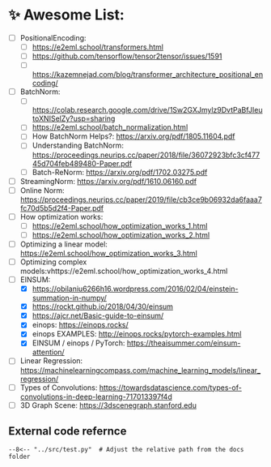 # ✨ Awesome List:

- [ ] PositionalEncoding:
    * [ ] https://e2eml.school/transformers.html
    * [ ] https://github.com/tensorflow/tensor2tensor/issues/1591
    * [ ] https://kazemnejad.com/blog/transformer_architecture_positional_encoding/
- [ ] BatchNorm:
    * [ ] https://colab.research.google.com/drive/1Sw2GXJmylz9DvtPaBfJIeutoXNISelZy?usp=sharing
    * [ ] https://e2eml.school/batch_normalization.html
    * [ ] How BatchNorm Helps?: https://arxiv.org/pdf/1805.11604.pdf
    * [ ] Understanding BatchNorm: https://proceedings.neurips.cc/paper/2018/file/36072923bfc3cf47745d704feb489480-Paper.pdf
    * [ ] Batch-ReNorm: https://arxiv.org/pdf/1702.03275.pdf
- [ ] StreamingNorm: https://arxiv.org/pdf/1610.06160.pdf
- [ ] Online Norm: https://proceedings.neurips.cc/paper/2019/file/cb3ce9b06932da6faaa7fc70d5b5d2f4-Paper.pdf
- [ ] How optimization works:
    * [ ] https://e2eml.school/how_optimization_works_1.html
    * [ ] https://e2eml.school/how_optimization_works_2.html
- [ ] Optimizing a linear model: https://e2eml.school/how_optimization_works_3.html
- [ ] Optimizing complex models:vhttps://e2eml.school/how_optimization_works_4.html
- [ ] EINSUM:
    * [x] https://obilaniu6266h16.wordpress.com/2016/02/04/einstein-summation-in-numpy/
    * [x] https://rockt.github.io/2018/04/30/einsum
    * [x] https://ajcr.net/Basic-guide-to-einsum/
    * [x] einops: https://einops.rocks/
    * [x] einops EXAMPLES: http://einops.rocks/pytorch-examples.html
    * [x] EINSUM / einops / PyTorch: https://theaisummer.com/einsum-attention/
- [ ] Linear Regression: https://machinelearningcompass.com/machine_learning_models/linear_regression/
- [ ] Types of Convolutions: https://towardsdatascience.com/types-of-convolutions-in-deep-learning-717013397f4d
- [ ] 3D Graph Scene: https://3dscenegraph.stanford.edu

<!-- <iframe frameborder="0" style="width:200%;height:2765px;" src="https://viewer.diagrams.net/?tags=%7B%7D&highlight=0000ff&edit=_blank&layers=1&nav=1&title=tagging_v2.drawio#R7V1rc9s4lv01rurZKqsAkODjY%2BIkvb2bme5Jempm9htt0ba6bcmR5Dzm1y8pERR5AYoECYAgBU%2FVdETLEEUc3Ne5jyvv5vn7z9vk5fGvm2X6dEXQ8vuV9%2B6KEIpQlP0nv%2FLjeIWEQXHlYbtaHq%2Bh04XPq%2F%2Bkx4uYXX1dLdNdce14ab%2FZPO1XL%2FWLd5v1Or3b164l2%2B3mW%2F1t95unZe3CS%2FKQ1m4jv%2FD5LnlKubf9c7XcPx6vRrTy7v9OVw%2BP7JMxKn7znLA3Fxd2j8ly861yyXt%2F5d1sN5v98V%2FP32%2FSp%2Fzp1Z%2FLh4bflje2Tdf7Ln%2Bw3H7c%2F%2Fzzf37ePn0j%2F%2Ft4%2FRB8%2FPWP68A7LvM1eXotvnFxt%2Fsf7BGk6%2BWb%2FElmrzbZ%2B668t4%2F75%2Bw%2F73D2z%2B3mdb1M849A2av7zXpf7CHOvuDb3T7ZsgtR9jpbqvLq7nX79fCnmL0VfM7h2ofVE%2Fuw7M8rr3b77ebPclfyj%2BMfSfGU0uVDdT%2BLB%2FRzunlO99sf2Ru%2BnfaWbe1jZVvZtW36lOxXX%2BvYSAqIPZTLlZ%2Fw22aV3QlBxXm4xhQVD5ydBw8sstu8bu%2FS4u%2Bqu8kt5fNLLQIcn37qC2eP8iHdcwtn%2F6g8iNOlA3gkgERDBySTQAq43UcLL0LlT29YtSJUN5AiKSDdPSW73eru98fVWg2eiCIIHa%2FcbJ4228NNewh9yH4mAS7q1TGAw2gReCfJEoWTRdeY%2Bu7SYRVgysGK0orGor1hJQAsCSsrh2ZRhqxUhuvNOgWQQ30g9%2BGD500FcrFfA0ZMFx5SgrjIAwsbRZhPZ42wwoCdAsJCHNWAEKC%2BkArC%2BOxKuiEVjG94KTfkpy27zouY6SALz1pYTQhSoUdUQaoFnLohRcYXVhdvzjOrumJ0%2B%2FFEAeXJAWpqMmpSBlXdZMe%2BvyBBf9VHW1fTDC0iB61iy8eHFppoaDQM6kouE6p90RMSLspqFDp2Gk6zDaq3breE3PHpqMixk9eTUGc1m%2BjmBk1VGkWk7nuRsLcuC6OWpTRjSi5AYKE0mgumWoEggSl%2FXEzhyYNqWtBp1UsSKo6noM1Ch2eKl%2BlXDj379Pu%2BDhmBMMh%2Fcvhkm1u5fk%2Fz%2F2XXk6fVwzq7dpfta5r98u3XdLtf3SVPb4pfPK%2BWy%2FwD3357XO3Tzy%2FJXf7p37bJSw2iuA7RqHhZ%2Bcjjzzko5R%2Bdfj8LptPpBvQHYaerAjfi83DDXjOyatsovWcxt2f3abLH%2FXatEOFz27WI1gMrJETj7hpLYbNMSKsKjkwo5hZ6QQ0amEX2%2BwTcYPjObMYYQ3AFVF%2BSfnKg2L65yYEwAJGwcGTpTcZknV24nTuvZ3NcJCQBl5djWBLMygeYcuxdEC3vDSqoqeBSukEll5CsnCHERrA1bfnVG1ttMNWNLbm4%2FGSxVXjF9mNLZeB%2BZLN4LmJrNrHWtgDpdNhEwgfMviTX96vvHMI6eF03hx%2B7vK6H%2FDQUkC%2FL7c5KMCl3DCABe8VZHc0dE5F8wdO%2BeEK1LQ2%2BvG7YL653h0f5JntD8PL98HjYr7N%2FPeT%2F%2FYoWaIEXyQKxFbM7PC56fEMfyCyD24AGAsjc35O7O4WQQTxktCCAsMzGCgJYQUsVAbEmAHgiO0QpAG4dAGoAAMneOIrGBYCdZQDOTMjNhAFZayFqX013AsnkgzKzgVYHMEj4N8H40HI%2Bjl0I64KJCaW%2BjVxB7iJ%2FsvyCTM4JGRdbcnmVE8XWlBgLnmYYIrpGZsI8nhNX7tBh59BV4QMcOlps%2BFgOHZ8fpRQAxIV0AAACEJMdOaTji1KtFAPASYAqAFhyGwMAGlcC%2BLyF8Zrs%2B2xNWZd8ORH6oL6Xguic0QC9r12dp06cgwBt3T%2FAiOdoWPjByGnmQx3ZaXacW%2Bf9pHXznvXvqm6nv6Amz7RcdGFqudBTcv3CeqZGgOq9nfz%2BzS082NPn%2FMq6m12InAIHuVGqpwgARm%2BIgeIpwy156MgZbMQh6zweaNwXWSN3pqNEgCzVNq%2FzYGtBS1zb8NDnbSSDJi8VOT2zEy3tTb%2BOJ%2Fbcg6KWySAa1euN4syyjipmD%2Bktkvj2rGZlkihNRnFYnTiRVNlwpr7KsHrAyySDQTUql8yirgWTLcLoeMCcMLJBGBmgeJwwqm44qXvzY0f4AxHFMx93fkLtUGlUd%2BdzGVON8%2FT2wfwQw4UJqvyYdckC7WniqRM5NZHjx3VgjeySBc4l6%2BaSBbZZQX7ISyh8kiNsH1VMjwJL6ZZJziJvscgdFo1hUXN4ILfIPbbi7fakGZ3CLCEwno3%2B%2Fhf8%2BOPl13%2F936dV8OM%2F%2B5v1Pz78XbLx7nKVPG%2FWS4ut9MZNskW6xKClJc7s8EUESPzOIiWKwWrlWE71IkWIH2La4PL0YGguFS4UhS2A6K6uvKieZYYJ7VY%2FlT3%2F5EflbS%2F5G3ZnVW4MP8qrDXnN%2FnFcVCl4m8vKdy%2FJWqgObzfbZbq9vjvC5c3hr7c%2FXV9Xr%2F9FqCFLvcgu3G6T9V12Eh6uN%2Ff3FR15y%2F1FqUn%2F9uvBoHq4fl49bDOgbPKbXGVPFq3Tu3S3S3JwwD%2B6z%2B40Q9tmf7%2F6fn380HR3Vksfv32Dls6h%2FjG5TUGsprvi3aaZOZHcHtbLj1mBjmxx%2BvaKvhMes3Oyp5iIXKx4Vc4hllDLmfEC2WTWBHrgiQQFZ9dggWznd6kWwWzcE3aCuaV%2BBwhmGveu3qEYSMuQJSMoF8wwaxyHRdGRVsHc7Kc4wTwBwew7wdz8cHpNH7TY4xKEhIp2ajkgPxffarPdP24eNuvk6f3p6gTENkF1giMzp3t3isRQBaAIrKXZWevVjsBBbyzoAS1Pw96eHPZBBrmvy5GDn8RuWqu5YGelwun8SLbYyH8OMfUp2rlhBCrLcf8WlVx0q7xN5bgNY3DbzFrRCly5egeDAllVg4USynMQyD4ooQ6j%2FqE1MAQ0gEspAzb8JHbTWnHNNNdYPPx5cJ9YDEnBXJoXUxTMFLT8CBjL2Sfrpy6XOctEGXopCD%2BwoIle9DanEQ2JETylyTKPCOw3VwRxC7ILr%2FDCil0A4YXyI1eCQAG3Sv3WEH9331YZCrOteXnZbl62q2Sf5sf19V5UwWtPpIEJGiWhhszirqfisjhU37OnP5jAqsBnJminbQEDUzLoXzwZenVBy1kcygRthOo3HZrw2zBPwB0Cqes0w1MhKI8SLxdGmfzLo6PJc56psb7dvQil7DGoms9ae91mf%2FXhGF7NLp0CrPZKM6JQmqEI5OZG1gszOc7KYDKKnCCblriKQHw9CJTN7eWW0hzfxHJdoh2AlAAopkgVgKKwZSndAAqE2uF84KKOmNN7Pm42L8W2%2FpHu9z8KoCSvmV6rQY5P%2Fz2BQuxtLpPdYwm0RoRUs8DFXzfsCKXhGPFHlgwi6qPBA2ummJO7Px8Ou12lmbcPtz%2BRvKowuzNU%2FUcD2%2FwBXcUfrmL%2FKkaNzG7dyHlOVuuDz%2FYh%2B%2F%2FD5F%2BxEVT18Y7WDofmIsW2bnAv0%2Fvk9ZgFXM%2BqLdswdbeFsu9xl3nFH9P7HIv%2B6cqnQvLklzbZn98%2FHQD%2FmP1huuaMprfZt71BC5qbT9nzpG%2Fx6fXBonrJztnNZp19kWR1gH2a7Pbf0t3%2BcCD3yb5ij4kyfSvHryrjA%2B644eKxMBlQHN%2FGQydho2VvAKeCpXFURDeOBbKbRAvafAiHJQTLkSlOh6oxwkC75wE6NBhb1MqRGg5ASgAUBMoARNG4ABIO4W5RzYcqlW%2FFg8218nqzfT5QWLwGRosGvYuVfswCXdd7Vp5N3hIq5sIavHitTLhD2aCVD39UXGKLaJtaDSs5AkZ0V84841hqyhs1H%2B9Bqps08xZ6D47aj3EHZ%2B4HByoYFoFqOTg41HVwyEgHx3MHxx2c7gcnIrZpHLkpMc7WV2LrU%2FaUh9v6XhScX0q3rS9H%2BVg4fK9b%2Bpv9oGqlmvu3%2FO3KWisD1eSHhc4FVBRQ0ANA5YMAh3FQTX5MaLfKCftB1Zp9KKH%2BvJaldINKriLHgUobqFqR0B1UBI0MKhGDA7nO8O3rLvPgyIcyU8q7CrO3Fiwjy5rqSjQK0qqE%2FmVVfQmczMP1i3EyjZKNOMT1yqwI8c4jCSL%2BjGkkG4mIKwJQfdluliUuvyTlPw%2FDwhAPUcElBagtRRlA7YcPlxYaMYtaH6CWsuZYVdQSgWbQiFoWdTEeLvRduNDOM2FnuDCABFWE2Jloi7TH%2Bg7PWCQVte3wNKZd5fPOL%2F38EAvOD4VV81acn7G4Kna56BR6Vz710wqHp38ohwOLBpU16y1A7TqSZ9wTdyjtOJQ%2B5MAI78YY5cA8OQ7MxXD0BQZRvbfukBgOaAFtOobjOV7MElAFtG4EDKAwKGlhQ3SDqgMvtn3cPN%2B%2B7to1xVNeMfm2rIgQeIRASzQZvwK%2FqYJWGHIp1u9WACOlV0ABrCgXn3FA9TiDLr0iRzi53Ao1PABoORQEdBGCdSTUSABrK%2FnVdB96OYrJIIxcj6E%2BNLdMjyECwKevx5D4pvU27%2B5Ac%2F326fo5zb7kFan6heWv77eb5%2FyLVn792uyGFpdzL3S1z7zAO6EXynceEDZlqTEUrFgP9jJ4%2B5q9i6D9Y1q%2Fw%2BNv%2F%2FrL3379JF4e7dLnrzm9Bw%2B6Na0OmFga3uoALYgPDKt42GHU3%2BnAE%2FFeVgjlOet2EsLGLHTRvwk39nhLAa6mWbf7YxFRoW2BO0dE2UxEEWhUdyz40Baz88cioTQcnAHh%2Bvv7Q2yPWxdfNYXrOwbRm7MlXBDdhiA6Dm07kMQZROYNIkzrdvMwgwjBBqMjGEQ9JjopkeuRM4imIn9tMIgQtU3%2BWtt6TzmPOYcoYWuKucxoiJa20LpFdvOsp1uhIO0%2F6OkUDWxPED6FBsXvFccJu98bkggpcmHNXbpe5W1Om7tOy0UblT7l80HL3z69v%2F70%2FuP7N5%2FfTzV0yWSlktAlyGa5tj506XegJS%2BWRMa0noEyOonsy7F%2FbdPn%2B3aitEVxEg84vn7v3txR1LKSbr0p16dv%2FjsL9iPqTZzCneVW0r2zvaYCWd%2FTf9rDU0B2EMaod5zEB6Mn%2BZGC6sanwEGxyMRYbdpMS6k26aXGsCj95Oo0l4aZBIo%2FUZXr0bTuSvG6CufVNA99UHrH05yBw%2FSFneN29XskVETmWRG7mjN3EIV1nGQasf%2BYG2CV82tpNrmYm%2BYgZHRwhI%2BUQSgK2tbSDSFPqCLmOjqC%2Bh3BNBwl3tjCQcSNTGV2xJfGCDbfDoMDsJsWYVErDAJJH4xY88YRx0VQN3JplBGDRJnmDEaXr67QaZS6RnUQ8uGcduMQah7vpCjvBy%2FQ9a3LyZlxTk4MnVAU%2BJx6NZqUQ5srnBShmjhUzxzVESeaWUO1sYYtUBG9pRTVXobqAVnxOU0lamJz25gVrzT1c9BhLG7f5d6LT6QNufcRtk3PBCK%2BzhnguillNu1bgQHuhUHLWpoN8ECOg3H9avTxMlDhEz9eENoXWSHoYCFcTje45NiZqYFrSh22WlNXJGQWaVtLN6xc4zZLYNUOBYl6Bij%2FjMOqA11U62nuGplfAHuDfTAUKWYmU5W8iYS54drIm6C59kaRK%2B67AJMyvNoZYAq43B3sj98lORBxSkqRTZuDTLc2RYRcl3HL40HUC208QJoZta6BWFF7ErQIOLUiCsg6bTM7bePD4CnGtONh0Rc%2BlavEcn6kPj8yrpdfDvEjCWjEad6PlCsDayvwMwYrcdppc0h1WnWG3QKiEvFVmNRX3qkhmIWO%2FBlDUkUwShXHQ%2FpMU699Od1AcmU4Y3SCCSi%2F8wOamnKRWMFyuoFEBEBS6ruHLip1NW8%2FgUD52jXtSZuXEGpvTRcai0gNSK5yLUcvNMyFIXU8%2Fom0tuddoVuq1gqahbUCm80Ns1biqK0EWbelop0%2FO1oqDfKWh2tzTmguHsXCMY6dcBxbOCIC8veQgB02KxytLcpyDUF7Zb3IDLZo63WkW6w2c0%2Bqe%2Bq4lqCuJaiCFjxMWl5mS9CwAwF2uS1BfchJCar2jfYEDeWIJVN8Ze%2FGgiWTNEWPKIw4j6i34uZT%2FztySfKNBbmOTUzUaW0sGIm4qvFH%2Fv3xCnRvi55daFO0rinhaE0Jz%2FQOrO338a9%2FP5hCv7%2F5OTf7jpCsW0fc%2FZQ3U0gzgupG2znYib7nKsfJXbLdrjJxfPrc0y1mJ34jMtqGnZWjBJK6%2B%2BLJKr4R1tax%2FfPvHpN1Lk%2FstT5VNoAkIYszMPuT%2BEp0XX1VkDChzziNXGWiHaYOQTCuwJknBkwdZbAiDlaWwKoVCt1hFUPa2DisJtJFUth1QiKdr7W%2FZGSqv6QAP368CP24%2FInMImDK3Safk9X6itU1LtOvXcKqMr0nq0ATZN4crl8MlWW2%2ByRXo0s8Uea96f6TkXYK9kw3oURtWo2S1j%2Bis%2BFyYOygeWMP0Lxk7NY%2FkZvm1bxdIVdOMnboPtLe57JBBFHFkq5Jov6XZRLVZRXaLVEprktUykYKjFc5G2nv2nmm9NydH3d%2B5M4Prp2fOBz%2F%2FKite5zBYEPQH8BTNrOSX0pzcIM5h5ZFTYsRiuzypaQehCAeH5CwJ7Awh6zQDzshq0fqAcyYCItCAq2pB7EcjeSGchoAsB9DALMeWz1GGFAAYIq6lc%2F2GMrJqhTKjyImACwirNxQTpf%2FcqUm%2F0Xbnk5zKCfTF5c6lDOWa67qugEo0YgRbE5C494mXQgLNrm1dDsL1tZnzhlCsQetk%2F4QimjbWrohRIUqwrp0CkVJE6yS1sBQTsgGG9%2FZ5gaf9qdJHDo%2Bu6mcs8iL4CovS1ttxKyIWMQTOtWpvZaHKFOdwegCVq6rpYOQEggFvjoI%2BTAmaxxC2ie95VM508R18ppxJ6%2BYc0PHbo1RdpnRO5fT4XrWuOYYswB3ywXUNpgTM8ZjcpM506SyqBvNOckzaUM2TASbMVuga0S0nTPDdc%2FmZI9dgRnuBUHLWprNcIzmPehuOrWKojSZYEjzeNj2W7ScdnTJ0TRTQ9eExl%2B057BISC04aKVrPow6XDVXdpUR8nKOovIyQzcmcZwxiR5sLOTTiDPBsO8LbDB94fSyAaLeQYnO45%2B1xx8EIJGbBt74g94w0l5TdqZeJbWqhNbNSrTcQWeZspWgGbbhCGku%2BeoaG2selghUi5uWeBEax4fxrACTsaclYiRiBWfoL06rzAx7ESh2H%2BA8EgrDZ6adRyxXaOaGJxrKkOkSsJJIkoG5V12rztThTK4szIXn1cgqGCSgcTBkeqLPZc3zy2lHErFSYnWB0VTrBw%2B5vXDfB8xO5EKmguW0w8jImDkXqZq130CgfO2am6LPa8AilsnU%2BETVUapBKTB3d1rmJyJ0c%2BNyU8Rn0obQF2apKKV2YXpwvDMpYuisMH7nO0DRgygYYrLEsIHCKBaLdm4tchbL3C0W5NlnsXSowbrY1prYgxHCSMSFGm2uibFcyZMbjGW0OxWNewd4THanguUqRrpTlaEHNxnLdQayrTOQm4zlJmON1IWpVOluNJbo6RA5lnRqVPx0CgPy9iItFooBa0cdruRYUYcrfbhqxYLEcCzICpjHlQBGNrZz0j4dCxOvI9B0ICgYcTxW%2Bc0n2fjpS3LGAO1bquImYo00EQvy%2FaEnyq403fsJE%2B1U6Zky%2Flub8vmrutrRmkJVNXbgPiagOjocveSedKA1LzZwH3JpwoJ2d2bD9kQ7gXimgGl7Z5nAcxN37BZ4ZSp8WeDKygJHLGAicv0ip%2Bawl7lNjTtoi8OOKeOtS31I0cLvX8YfRu3LaXfZ7ORVLxBdvieCQ%2B%2BMZw%2B2yREtpx1d864nmxC6PF%2Bp7CIwpyekyCy0PDl%2BRHmCo15AtYdOa%2Bi2H3%2FtgBlUzGEafHIkymmGnQ7w9UyovSTwwc7NIe0t%2BTjwBdg0%2BIgAfHryZE5pSe2R8VOOkvi9Q3NtkESahK7n8bjZ19MvOFqjPY9KWxrV29fsw4qMEz1bwMPj%2FfWn9x%2Ffv%2Fn8vsv336XPmTfO5%2Bxs7tlto%2BPZuWZPCv30muz%2FwotWe5JYmCYYnsSSmWM%2BBi4AHiYADaSpeB0oP3ZqdPSCayqNyum1ywqpme0F5%2FswKUYwndp4LzhPrt%2FlBcynBkO%2Boqiv1R3BASrcUtrtHrmSNgVjfj2JmIKEFS4SX1MsAwhgYlzcvwzAj%2BuqL5MdusoAAgQ%2FqvjyessAvB5U2PBMdKBXOw7%2BPV75268Hi6yWeo4OGdiZqZPudkkOD%2FhH93lNATqq%2FMKOS3f827pSaTaZelSVqadjbGyxNChxuQYL6LQE7eSpTrGXi6rQAsNmCWK70SNnOaw3dsxEM1hLXYVWCG6btd7RLJrdPLUxGu6zINzJfOiN0ZCGLWtpt07lqC6HISUYimHEZACGIkjAGseQj4T2j3U59Koy5f2ucFKAk7HlA%2Fuuk8yNP85ycFOR5xC6I5lBB85CKBjjYDozntmUTn%2Ba7eQAAoQD9GcwvoyVG6blMKQmDOipw5Afjo4h7RU6%2BWDk7Z1reTXjllcx547SgFOxZitnfBF7onwwssP1rHHNhQIRmxgx2mBkX3uFkabByKfqpCs3GHmiZ9KGoqUwtk%2FXyFFBzg5XYof7sTo73KN%2By1ra7fB5FyZNp0%2BNiP%2FDQwYjs0joueW0o6u5J6PCoaHOGp61NRzAGSUxjTqOcNNZMMwOvt6ae4ftWVuVFNexnXl6gQ3YbmbRLJnmCc6Fm%2BZ5EarAi7nASDj6NE826dGysWUXP2ixiwEsQbtFPdPzlBnT1NFuY1T0w5H1cYyHDFqE02tEy2lHktr6HTdosUtttMfv%2B4BBi0iAStNji6h2rit0HtDcTToS9OS6NBp02rmuM4MWVXfTG0SpuUGLFxmVKOO2pXbxR3eyrOW65jtoEbZgGWSyxFEHA0i7xSJiu5QPWnQWy6wtFkTss1g6VEVdbL%2FmcsZPJRF%2F9EGLgZ1zhy500GIAdVPU2zM3WcZL4UcZKeNl3endoEU3aNENWnSDFt2gxbpKd4MWhU%2BHWGnwXF6iIUEYdv%2BAFooBa0cdruRYUYcrfbhqxYLEoEXICpjHlS%2FUNdY1idA%2FaDGgHYGmA0F4ERrOWQ6aWU37O0i8JvszZmevBhJuvOJ44xURPA9ElO5mvIlEMGYxYJqoJUjdfEVlp8NONjMG86QIHr1yL%2BjAZl5svD4MwTxMUeMcw9H6eVfJTWjAEgXztjITkQ4ZDhcE7ctptzjd%2BC5L0OUTERx6c0EElAoLl9ONrtBOpvEC0eV5SmUXgXkIZfMZY9ASMYHN0HLD4cbFXztghiSgR6bBR6TA54bDjQw%2Bj9OFyqofCEKmwXd2HpMbDlf5TNXPww2HMz0cLm9LbPV0OKYKLnU6XNjcTPMWHhs3HW42%2FAD2PcjkBwJ2wPR0uFBEoDUbZhc3HY4QlgszeDocv5R2w0dE%2FYDNzePQL437oiA9iiDoSXuEDxFHrGC%2BuqteCB6YQtxfTFC%2FBRqdN9Jns76YqiU8MeMLjiaMmSjcw1kF%2BmV3zhKRCWfY9x1hH0bn19EuKycf1%2B87QnMSMGuDR1eYYTBgi7D8SsUFHzGksT2AWh3FHtHk2YNZY7hsPtWEvc4gjlsW0i0sIzkuwUKgTRlOQ2Vgm8rWjh7Coec5c%2Bw5BA0pt346xCQuKHTRkLwli%2B3u%2FgCuK1JMChlUdQciHvxMUqh3B6LJFxfMW%2Fu1Ka2u4otwzLxp7SfXkc0BzSzQWvHRGWjh2EDjg7Ovu2221v%2F88unN9f7P7FO9YVoThPxnrjX91lidRnUZQMeT70MSU6P6skN02G4xNgNhBeMafryIqz9%2BP9GF4dzJlnW1SzK5jmAOa1osMElQdAUbhQNT%2FdAwuiZPBIjq9%2BaLu97BW6BDMY46AU02eIvBoAf2OZqjtzEP2kpiYWGh1OA2uIT5THYIIB5Fnad%2Bf1ytxQBvqYs%2BnSfCnafhsG%2Bvkmap%2FrqrpEmIF15w%2Bh9XsWDYoYhFBEGtt%2BzuuBGn1DVczWITJMPJ5hKKkuIObszZFMGznWs78%2FQVTEe8N7SkabT0RYciIrd57ZFO98BDsKuZIJwmYte1lT3GfIz%2F5pfs9T832z8P7h1B%2B%2B3q4SHd7rgd2X1bPT8lh6Mv4Z6JC0NUPWHCwjbs8LHG%2BrXibEGlIqdlFD5jPhLOQL9cfRWen9y9vy789Tz1tHDZm4%2BhZNuD1Xq1XzWUX%2BPFVaXtVZlG%2B49fPr4Tn98iSTV5eWluicAuH75w%2FaqNz4Dkz%2BDT61r0JP6R%2FV3%2BpdNdbl2cFWjTfgje6SH8wj2F9T4tm8VdwLPw82fxeZ88HJrCvUtfnjY%2Fng%2Ft5mbyBenh1NO3m5d8T7M35VG7Yvf%2F%2Fkawx9P%2BusFhP9PMzl7tc%2FVxs1nmMuzzXbJer9YP2T9%2Fyi%2F9%2FeNfZvOVw%2Fwrf8yMzuP367Of4iC0plKD3I8pDFXeiRGEutmlnrZGaQl1tjXKsYDM1hCYGpEg4RW2WFdoafBEgXbnMnus2x%2F%2Fyv8%2BH%2BVVvP73Fau2y168%2B1579eOqmkUunLd%2Bzittruvj6wphEObkkfpXVY%2F05A9Us3LT76v98YvR4tW%2FK785fav8BftS%2BrzYokFoBwSr83cHorG5Bsb5oaP6oVyW9%2Fh%2BKD0ruTrU2w4SXTW5tSjFmLTkak%2Ftl5RlPUJrgyoFlMoj3zJ5FIyBsUKJsH9XENaoREpcYjO49PXo2Do0fT1oxOOhsRfr4IPSM6%2FontRIuwGWQvb9ZnLSYxHzW1f1DT3JD%2BDIXReMXr4LNfabw%2Bf%2FsbndiaIxv735%2FHmIOjdQMw2PWmePpDgFSrqXowi2B7lSwvrV0XwNyGWNFdZxNII0V6b5T%2FLzDK926s7TLGSDmpA9MNkVvyVkrw%2BeywIh9rpB8WQvfku3q2xzctDr8WgI6xenm5fzKbByabDw%2FDAiAYqCmAamC3Xj89Sv5YhVYxPU4Rr2NJA0YFK579yAyaDOT3EtdxQlN8DPKZJ1tFoBBPHEc1V5wwYnR9U9rj6WihDGCvWxR%2BpZLtdEiT6%2BBu0nYlP6uDxBs2GSWa1wW%2BOOWFfbjlJROuJ4MiSLI46vHHFcXdIXHorzTPL8ngI9cyxydlksHRxDKdaw3XVY3RggvEIjguJNbf14CJp88aZL1K6gi3rnF9LsUBM0%2BRLNOcApbkFB54YFzFkZDU58IebNuwl7MJAKwEg0qYh17qppAL8ZBQM1QPOcoia75SznX1AE24d8JOtNk5%2FxsnpJn1brcw17JQwp%2FoYyWO5O6MgNuwu0TqgsPkEEhMQCeLKYS61hoK78KcIoEpeFcKUgo0pWsrWzvayfYyvbW6LRktwDgixhqxrbQAxESBeqqo4QLJ4mNjghQA%2FN304ueSDUqt1a4VsZFk3pJxNRL0%2BFkog6DRDgVobZtwZi5pgnTLjWH7xLI9H7Y5mk0f3dlev9YaD3B%2Bh8FAnoAyTIBmc%2Bq3qdg3lGhhcO3bt%2BG3OPO7QYz1%2F8luwzwbU%2BXMljY%2Beq7GV33Rbfuq0UvnOoBqHzC%2BnWVlhEZQEsuk7cVXESYUDlCipZjXbiLuvYnQ07yIbVbZlGcARF0K1RS%2BtCHryXBumjTmjw8d3Jmbjs0FysietGj5wfPRLhnvFyfvQIt5R2rT6r5nKTHmQK%2Bl7gzFwYMsjUj9qX046uWbWTmzS6kAgO%2FYdFgparwuW0o2vy7eTmgq7SzlMjuzCLjFaWMwwtuSkzbgjzuPhrB0xn8MURWAoZ7sF68ivcDOZJYI8Fxk7Y6zsAnMMexqaxJwo4uxHMDakrbgSzui0YYQTzl8TmAcylHrjQAcwlreYGMDP02DPFCF%2FpG8DswaTHMpmxdQCztrQy0iHtfR7kV48NQ7AnLmIjKyobxvamPjBber%2Byl9tNrihOoiZ7vo9%2F3Sxzkf3%2B%2FwE%3D"></iframe> -->



<!-- <embed type="text/html"
       src="report_GridTr.html"
       width="250"
       height="200"> -->

## External code refernce

```{.python .snippet}
--8<-- "../src/test.py"  # Adjust the relative path from the docs folder

